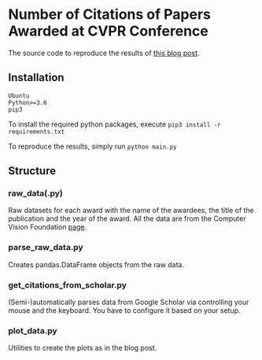 # Number of Citations of Papers Awarded at CVPR Conference

The source code to reproduce the results of [this blog post](https://drsleep.github.io/solyanka/Number-of-Citations-of-Papers-Awarded-at-CVPR-Conferences/).


## Installation

```
Ubuntu
Python>=3.6
pip3
```

To install the required python packages, execute `pip3 install -r requirements.txt`

To reproduce the results, simply run `python main.py`

## Structure

### raw_data(.py)

Raw datasets for each award with the name of the awardees, the title of the publication and the year of the award. All the data are from the Computer Vision Foundation [page](https://www.thecvf.com/).

### parse_raw_data.py

Creates pandas.DataFrame objects from the raw data.

### get_citations_from_scholar.py

(Semi-)automatically parses data from Google Scholar via controlling your mouse and the keyboard. You have to configure it based on your setup.

### plot_data.py

Utilities to create the plots as in the blog post.
